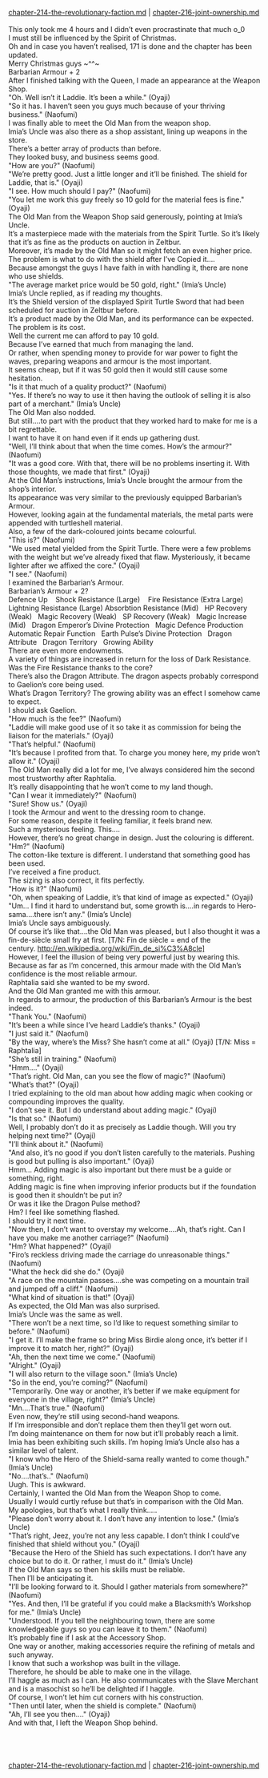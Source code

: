 [chapter-214-the-revolutionary-faction.md](./chapter-214-the-revolutionary-faction.md) | [chapter-216-joint-ownership.md](./chapter-216-joint-ownership.md) <br/>
<br/>
This only took me 4 hours and I didn’t even procrastinate that much o_0<br/>
I must still be influenced by the Spirit of Christmas.<br/>
Oh and in case you haven’t realised, 171 is done and the chapter has been updated.<br/>
Merry Christmas guys ~^^~<br/>
Barbarian Armour + 2<br/>
After I finished talking with the Queen, I made an appearance at the Weapon Shop.<br/>
"Oh. Well isn’t it Laddie. It’s been a while." (Oyaji)<br/>
"So it has. I haven’t seen you guys much because of your thriving business." (Naofumi)<br/>
I was finally able to meet the Old Man from the weapon shop.<br/>
Imia’s Uncle was also there as a shop assistant, lining up weapons in the store.<br/>
There’s a better array of products than before.<br/>
They looked busy, and business seems good.<br/>
"How are you?" (Naofumi)<br/>
"We’re pretty good. Just a little longer and it’ll be finished. The shield for Laddie, that is." (Oyaji)<br/>
"I see. How much should I pay?" (Naofumi)<br/>
"You let me work this guy freely so 10 gold for the material fees is fine." (Oyaji)<br/>
The Old Man from the Weapon Shop said generously, pointing at Imia’s Uncle.<br/>
It’s a masterpiece made with the materials from the Spirit Turtle. So it’s likely that it’s as fine as the products on auction in Zeltbur.<br/>
Moreover, it’s made by the Old Man so it might fetch an even higher price.<br/>
The problem is what to do with the shield after I’ve Copied it….<br/>
Because amongst the guys I have faith in with handling it, there are none who use shields.<br/>
"The average market price would be 50 gold, right." (Imia’s Uncle)<br/>
Imia’s Uncle replied, as if reading my thoughts.<br/>
It’s the Shield version of the displayed Spirit Turtle Sword that had been scheduled for auction in Zeltbur before.<br/>
It’s a product made by the Old Man, and its performance can be expected.<br/>
The problem is its cost.<br/>
Well the current me can afford to pay 10 gold.<br/>
Because I’ve earned that much from managing the land.<br/>
Or rather, when spending money to provide for war power to fight the waves, preparing weapons and armour is the most important.<br/>
It seems cheap, but if it was 50 gold then it would still cause some hesitation.<br/>
"Is it that much of a quality product?" (Naofumi)<br/>
"Yes. If there’s no way to use it then having the outlook of selling it is also part of a merchant." (Imia’s Uncle)<br/>
The Old Man also nodded.<br/>
But still….to part with the product that they worked hard to make for me is a bit regrettable.<br/>
I want to have it on hand even if it ends up gathering dust.<br/>
"Well, I’ll think about that when the time comes. How’s the armour?" (Naofumi)<br/>
"It was a good core. With that, there will be no problems inserting it. With those thoughts, we made that first." (Oyaji)<br/>
At the Old Man’s instructions, Imia’s Uncle brought the armour from the shop’s interior.<br/>
Its appearance was very similar to the previously equipped Barbarian’s Armour.<br/>
However, looking again at the fundamental materials, the metal parts were appended with turtleshell material.<br/>
Also, a few of the dark-coloured joints became colourful.<br/>
"This is?" (Naofumi)<br/>
"We used metal yielded from the Spirit Turtle. There were a few problems with the weight but we’ve already fixed that flaw. Mysteriously, it became lighter after we affixed the core." (Oyaji)<br/>
"I see." (Naofumi)<br/>
I examined the Barbarian’s Armour.<br/>
Barbarian’s Armour + 2?<br/>
Defence Up    Shock Resistance (Large)    Fire Resistance (Extra Large)   Lightning Resistance (Large) Absorbtion Resistance (Mid)   HP Recovery (Weak)   Magic Recovery (Weak)   SP Recovery (Weak)   Magic Increase (Mid)   Dragon Emperor’s Divine Protection   Magic Defence Production   Automatic Repair Function   Earth Pulse’s Divine Protection   Dragon Attribute   Dragon Territory   Growing Ability<br/>
There are even more endowments.<br/>
A variety of things are increased in return for the loss of Dark Resistance.<br/>
Was the Fire Resistance thanks to the core?<br/>
There’s also the Dragon Attribute. The dragon aspects probably correspond to Gaelion’s core being used.<br/>
What’s Dragon Territory? The growing ability was an effect I somehow came to expect.<br/>
I should ask Gaelion.<br/>
"How much is the fee?" (Naofumi)<br/>
"Laddie will make good use of it so take it as commission for being the liaison for the materials." (Oyaji)<br/>
"That’s helpful." (Naofumi)<br/>
"It’s because I profited from that. To charge you money here, my pride won’t allow it." (Oyaji)<br/>
The Old Man really did a lot for me, I’ve always considered him the second most trustworthy after Raphtalia.<br/>
It’s really disappointing that he won’t come to my land though.<br/>
"Can I wear it immediately?" (Naofumi)<br/>
"Sure! Show us." (Oyaji)<br/>
I took the Armour and went to the dressing room to change.<br/>
For some reason, despite it feeling familiar, it feels brand new.<br/>
Such a mysterious feeling. This….<br/>
However, there’s no great change in design. Just the colouring is different.<br/>
"Hm?" (Naofumi)<br/>
The cotton-like texture is different. I understand that something good has been used.<br/>
I’ve received a fine product.<br/>
The sizing is also correct, it fits perfectly.<br/>
"How is it?" (Naofumi)<br/>
"Oh, when speaking of Laddie, it’s that kind of image as expected." (Oyaji)<br/>
"Um… I find it hard to understand but, some growth is….in regards to Hero-sama….there isn’t any." (Imia’s Uncle)<br/>
Imia’s Uncle says ambiguously.<br/>
Of course it’s like that….the Old Man was pleased, but I also thought it was a fin-de-siècle small fry at first. [T/N: Fin de siècle = end of the century. http://en.wikipedia.org/wiki/Fin_de_si%C3%A8cle]<br/>
However, I feel the illusion of being very powerful just by wearing this.<br/>
Because as far as I’m concerned, this armour made with the Old Man’s confidence is the most reliable armour.<br/>
Raphtalia said she wanted to be my sword.<br/>
And the Old Man granted me with this armour.<br/>
In regards to armour, the production of this Barbarian’s Armour is the best indeed.<br/>
"Thank You." (Naofumi)<br/>
"It’s been a while since I’ve heard Laddie’s thanks." (Oyaji)<br/>
"I just said it." (Naofumi)<br/>
"By the way, where’s the Miss? She hasn’t come at all." (Oyaji) [T/N: Miss = Raphtalia]<br/>
"She’s still in training." (Naofumi)<br/>
"Hmm…." (Oyaji)<br/>
"That’s right. Old Man, can you see the flow of magic?" (Naofumi)<br/>
"What’s that?" (Oyaji)<br/>
I tried explaining to the old man about how adding magic when cooking or compounding improves the quality.<br/>
"I don’t see it. But I do understand about adding magic." (Oyaji)<br/>
"Is that so." (Naofumi)<br/>
Well, I probably don’t do it as precisely as Laddie though. Will you try helping next time?" (Oyaji)<br/>
"I’ll think about it." (Naofumi)<br/>
"And also, it’s no good if you don’t listen carefully to the materials. Pushing is good but pulling is also important." (Oyaji)<br/>
Hmm… Adding magic is also important but there must be a guide or something, right.<br/>
Adding magic is fine when improving inferior products but if the foundation is good then it shouldn’t be put in?<br/>
Or was it like the Dragon Pulse method?<br/>
Hm? I feel like something flashed.<br/>
I should try it next time.<br/>
"Now then, I don’t want to overstay my welcome….Ah, that’s right. Can I have you make me another carriage?" (Naofumi)<br/>
"Hm? What happened?" (Oyaji)<br/>
"Firo’s reckless driving made the carriage do unreasonable things." (Naofumi)<br/>
"What the heck did she do." (Oyaji)<br/>
"A race on the mountain passes….she was competing on a mountain trail and jumped off a cliff." (Naofumi)<br/>
"What kind of situation is that!" (Oyaji)<br/>
As expected, the Old Man was also surprised.<br/>
Imia’s Uncle was the same as well.<br/>
"There won’t be a next time, so I’d like to request something similar to before." (Naofumi)<br/>
"I get it. I’ll make the frame so bring Miss Birdie along once, it’s better if I improve it to match her, right?" (Oyaji)<br/>
"Ah, then the next time we come." (Naofumi)<br/>
"Alright." (Oyaji)<br/>
"I will also return to the village soon." (Imia’s Uncle)<br/>
"So in the end, you’re coming?" (Naofumi)<br/>
"Temporarily. One way or another, it’s better if we make equipment for everyone in the village, right?" (Imia’s Uncle)<br/>
"Mn….That’s true." (Naofumi)<br/>
Even now, they’re still using second-hand weapons.<br/>
If I’m irresponsible and don’t replace them then they’ll get worn out.<br/>
I’m doing maintenance on them for now but it’ll probably reach a limit.<br/>
Imia has been exhibiting such skills. I’m hoping Imia’s Uncle also has a similar level of talent.<br/>
"I know who the Hero of the Shield-sama really wanted to come though." (Imia’s Uncle)<br/>
"No….that’s.." (Naofumi)<br/>
Uugh. This is awkward.<br/>
Certainly, I wanted the Old Man from the Weapon Shop to come.<br/>
Usually I would curtly refuse but that’s in comparison with the Old Man.<br/>
My apologies, but that’s what I really think…..<br/>
"Please don’t worry about it. I don’t have any intention to lose." (Imia’s Uncle)<br/>
"That’s right, Jeez, you’re not any less capable. I don’t think I could’ve finished that shield without you." (Oyaji)<br/>
"Because the Hero of the Shield has such expectations. I don’t have any choice but to do it. Or rather, I must do it." (Imia’s Uncle)<br/>
If the Old Man says so then his skills must be reliable.<br/>
Then I’ll be anticipating it.<br/>
"I’ll be looking forward to it. Should I gather materials from somewhere?" (Naofumi)<br/>
"Yes. And then, I’ll be grateful if you could make a Blacksmith’s Workshop for me." (Imia’s Uncle)<br/>
"Understood. If you tell the neighbouring town, there are some knowledgeable guys so you can leave it to them." (Naofumi)<br/>
It’s probably fine if I ask at the Accessory Shop.<br/>
One way or another, making accessories require the refining of metals and such anyway.<br/>
I know that such a workshop was built in the village.<br/>
Therefore, he should be able to make one in the village.<br/>
I’ll haggle as much as I can. He also communicates with the Slave Merchant and is a masochist so he’ll be delighted if I haggle.<br/>
Of course, I won’t let him cut corners with his construction.<br/>
"Then until later, when the shield is complete." (Naofumi)<br/>
"Ah, I’ll see you then…." (Oyaji)<br/>
And with that, I left the Weapon Shop behind.<br/>
<br/>
<br/>
<br/>
<br/>
[chapter-214-the-revolutionary-faction.md](./chapter-214-the-revolutionary-faction.md) | [chapter-216-joint-ownership.md](./chapter-216-joint-ownership.md) <br/>

